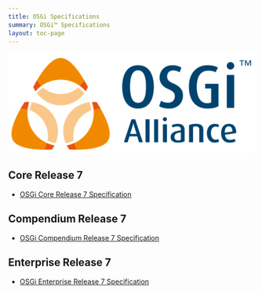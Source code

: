 ```yaml
---
title: OSGi Specifications
summary: OSGi™ Specifications
layout: toc-page
---
```


![Image of OSGi Logo](/img/osgi-logo-512.png)

## Core Release 7

* [OSGi Core Release 7 Specification](specification/osgi.core/7.0.0/)

## Compendium Release 7

* [OSGi Compendium Release 7 Specification](specification/osgi.cmpn/7.0.0/)

## Enterprise Release 7

* [OSGi Enterprise Release 7 Specification](specification/osgi.enterprise/7.0.0/)
